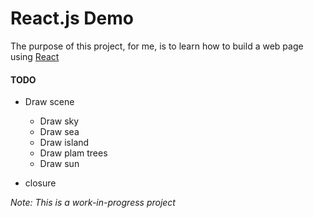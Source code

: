# React.js Demo
The purpose of this project, for me, is to learn how to build a web page using [React](https://reactjs.org/)

#### TODO

- Draw scene
  - Draw sky
  - Draw sea
  - Draw island
  - Draw plam trees
  - Draw sun

- closure

*Note: This is a work-in-progress project*
